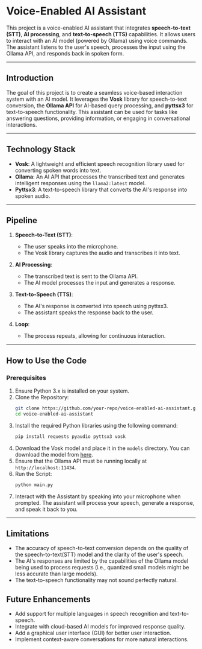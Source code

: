 # Voice-Enabled AI Assistant

This project is a voice-enabled AI assistant that integrates **speech-to-text (STT)**, **AI processing**, and **text-to-speech (TTS)** capabilities. It allows users to interact with an AI model (powered by Ollama) using voice commands. The assistant listens to the user's speech, processes the input using the Ollama API, and responds back in spoken form.

---

## Introduction

The goal of this project is to create a seamless voice-based interaction system with an AI model. It leverages the **Vosk** library for speech-to-text conversion, the **Ollama API** for AI-based query processing, and **pyttsx3** for text-to-speech functionality. This assistant can be used for tasks like answering questions, providing information, or engaging in conversational interactions.

---

## Technology Stack

- **Vosk**: A lightweight and efficient speech recognition library used for converting spoken words into text.
- **Ollama**: An AI API that processes the transcribed text and generates intelligent responses using the `llama2:latest` model.
- **Pyttsx3**: A text-to-speech library that converts the AI's response into spoken audio.

---

## Pipeline

1. **Speech-to-Text (STT)**:
   - The user speaks into the microphone.
   - The Vosk library captures the audio and transcribes it into text.

2. **AI Processing**:
   - The transcribed text is sent to the Ollama API.
   - The AI model processes the input and generates a response.

3. **Text-to-Speech (TTS)**:
   - The AI's response is converted into speech using pyttsx3.
   - The assistant speaks the response back to the user.

4. **Loop**:
   - The process repeats, allowing for continuous interaction.

---

## How to Use the Code

### Prerequisites

1. Ensure Python 3.x is installed on your system.
2. Clone the Repository:
    ```bash
    git clone https://github.com/your-repo/voice-enabled-ai-assistant.git
    cd voice-enabled-ai-assistant
    ```
3. Install the required Python libraries using the following command:
   ```bash
   pip install requests pyaudio pyttsx3 vosk
   ```
4. Download the Vosk model and place it in the `models` directory. You can download the model from [here](https://alphacephei.com/vosk/models).
5. Ensure that the Ollama API must be running locally at `http://localhost:11434`.
6. Run the Script:
    ```bash
    python main.py
    ```
7. Interact with the Assistant by speaking into your microphone when prompted. The assistant will process your speech, generate a response, and speak it back to you.

---

## Limitations
- The accuracy of speech-to-text conversion depends on the quality of the speech-to-text(STT) model and the clarity of the user's speech. 
- The AI's responses are limited by the capabilities of the Ollama model being used to process requests (i.e., quantized small models might be less accurate than large models).
- The text-to-speech functionality may not sound perfectly natural.

## Future Enhancements
- Add support for multiple languages in speech recognition and text-to-speech.
- Integrate with cloud-based AI models for improved response quality.
- Add a graphical user interface (GUI) for better user interaction.
- Implement context-aware conversations for more natural interactions.

